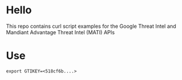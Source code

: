 # Hello
This repo contains curl script examples for the Google Threat Intel and Mandiant Advantage Threat Intel (MATI) APIs

# Use
```
export GTIKEY=<518cf6b....>
```

